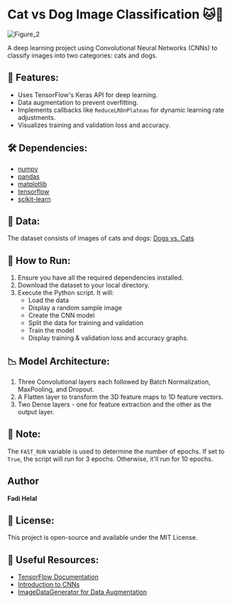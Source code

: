 # Cat vs Dog Image Classification 🐱🐶
![Figure_2](https://github.com/SAIPRONE/cat_vs_dog_classification/assets/95390348/b7d9840c-8acc-428f-bb54-33201c79ac95)

A deep learning project using Convolutional Neural Networks (CNNs) to classify images into two categories: cats and dogs.

## 📌 Features:
- Uses TensorFlow's Keras API for deep learning.
- Data augmentation to prevent overfitting.
- Implements callbacks like `ReduceLROnPlateau` for dynamic learning rate adjustments.
- Visualizes training and validation loss and accuracy.
  
## 🛠️ Dependencies:
- [numpy](https://numpy.org/)
- [pandas](https://pandas.pydata.org/)
- [matplotlib](https://matplotlib.org/)
- [tensorflow](https://www.tensorflow.org/)
- [scikit-learn](https://scikit-learn.org/stable/)

## 📂 Data:
The dataset consists of images of cats and dogs:
[Dogs vs. Cats](C:/Users/saibr/Desktop/ML/supervised-learning/jamk-cnn/input/train/train/)

## 🚀 How to Run:
1. Ensure you have all the required dependencies installed.
2. Download the dataset to your local directory.
3. Execute the Python script. It will:
   - Load the data
   - Display a random sample image
   - Create the CNN model
   - Split the data for training and validation
   - Train the model
   - Display training & validation loss and accuracy graphs.

## 📉 Model Architecture:
1. Three Convolutional layers each followed by Batch Normalization, MaxPooling, and Dropout.
2. A Flatten layer to transform the 3D feature maps to 1D feature vectors.
3. Two Dense layers - one for feature extraction and the other as the output layer.

## 🤔 Note:
The `FAST_RUN` variable is used to determine the number of epochs. If set to `True`, the script will run for 3 epochs. Otherwise, it'll run for 10 epochs.

## Author
**Fadi Helal**
## 📜 License:
This project is open-source and available under the MIT License.

## 🔗 Useful Resources:
- [TensorFlow Documentation](https://www.tensorflow.org/)
- [Introduction to CNNs](https://developers.google.com/machine-learning/practica/image-classification/convolutional-neural-networks)
- [ImageDataGenerator for Data Augmentation](https://www.tensorflow.org/api_docs/python/tf/keras/preprocessing/image/ImageDataGenerator)
